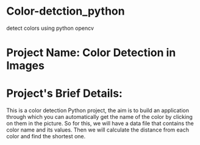 # Color-detction_python
detect colors using python opencv


# Project Name: Color Detection in Images

# Project's Brief Details:  

This is a color detection Python project, the aim is to build an application through which you can automatically 
get the name of the color by clicking on them in the picture. So for this, we will have a data file that contains the color name and its 
values. Then we will calculate the distance from each color and find the shortest one.
